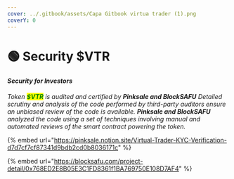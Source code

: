 ```yaml
---
cover: ../.gitbook/assets/Capa Gitbook virtua trader (1).png
coverY: 0
---
```


# 🟢 Security $VTR

#### _Security for Investors_

_Token <mark style="color:green;">**$VTR**</mark> is audited and certified by **Pinksale and BlockSAFU**  Detailed scrutiny and analysis of the code performed by third-party auditors ensure an unbiased review of the code is available. **Pinksale and BlockSAFU** analyzed the code using a set of techniques involving manual and automated reviews of the smart contract powering the token._

{% embed url="https://pinksale.notion.site/Virtual-Trader-KYC-Verification-d7d7cf7cf87341d9bdb2cd0b8036171c" %}

{% embed url="https://blocksafu.com/project-detail/0x768ED2E8B05E3C1FD8361f1BA769750E108D7AF4" %}
